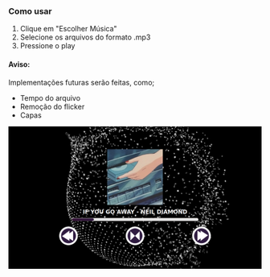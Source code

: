 ### Como usar

1) Clique em "Escolher Música"
2) Selecione os arquivos do formato .mp3
3) Pressione o play

#### Aviso:
Implementações futuras serão feitas, como;

 - Tempo do arquivo
 - Remoção do flicker
 - Capas

<img src="img/1.png">
